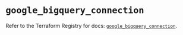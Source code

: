 # `google_bigquery_connection`

Refer to the Terraform Registry for docs: [`google_bigquery_connection`](https://registry.terraform.io/providers/hashicorp/google/5.38.0/docs/resources/bigquery_connection).
